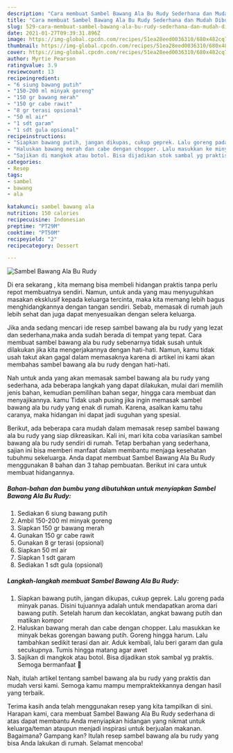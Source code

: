 ```yaml
---
description: "Cara membuat Sambel Bawang Ala Bu Rudy Sederhana dan Mudah Dibuat"
title: "Cara membuat Sambel Bawang Ala Bu Rudy Sederhana dan Mudah Dibuat"
slug: 529-cara-membuat-sambel-bawang-ala-bu-rudy-sederhana-dan-mudah-dibuat
date: 2021-01-27T09:39:31.896Z
image: https://img-global.cpcdn.com/recipes/51ea28eed0036310/680x482cq70/sambel-bawang-ala-bu-rudy-foto-resep-utama.jpg
thumbnail: https://img-global.cpcdn.com/recipes/51ea28eed0036310/680x482cq70/sambel-bawang-ala-bu-rudy-foto-resep-utama.jpg
cover: https://img-global.cpcdn.com/recipes/51ea28eed0036310/680x482cq70/sambel-bawang-ala-bu-rudy-foto-resep-utama.jpg
author: Myrtie Pearson
ratingvalue: 3.9
reviewcount: 13
recipeingredient:
- "6 siung bawang putih"
- "150-200 ml minyak goreng"
- "150 gr bawang merah"
- "150 gr cabe rawit"
- "8 gr terasi opsional"
- "50 ml air"
- "1 sdt garam"
- "1 sdt gula opsional"
recipeinstructions:
- "Siapkan bawang putih, jangan dikupas, cukup geprek. Lalu goreng pada minyak panas. Disini tujuannya adalah untuk mendapatkan aroma dari bawang putih. Setelah harum dan kecoklatan, angkat bawang putih dan matikan kompor"
- "Haluskan bawang merah dan cabe dengan chopper. Lalu masukkan ke minyak bekas gorengan bawang putih. Goreng hingga harum. Lalu tambahkan sedikit terasi dan air. Aduk kembali, lalu beri garam dan gula secukupnya. Tumis hingga matang agar awet"
- "Sajikan di mangkok atau botol. Bisa dijadikan stok sambal yg praktis. Semoga bermanfaat 💚"
categories:
- Resep
tags:
- sambel
- bawang
- ala

katakunci: sambel bawang ala 
nutrition: 150 calories
recipecuisine: Indonesian
preptime: "PT29M"
cooktime: "PT50M"
recipeyield: "2"
recipecategory: Dessert

---
```



![Sambel Bawang Ala Bu Rudy](https://img-global.cpcdn.com/recipes/51ea28eed0036310/680x482cq70/sambel-bawang-ala-bu-rudy-foto-resep-utama.jpg)

Di era  sekarang , kita memang bisa membeli hidangan praktis tanpa perlu repot membuatnya sendiri. Namun, untuk anda yang mau menyuguhkan masakan eksklusif kepada keluarga tercinta, maka kita memang lebih bagus menghidangkannya dengan tangan sendiri. Sebab, memasak di rumah jauh lebih sehat dan juga dapat menyesuaikan dengan selera keluarga.

Jika anda sedang mencari ide resep sambel bawang ala bu rudy yang lezat dan sederhana,maka anda sudah berada di tempat yang tepat. Cara membuat sambel bawang ala bu rudy  sebenarnya tidak susah untuk dilakukan jika kita mengerjakannya dengan hati-hati. Namun, kamu tidak usah takut akan gagal dalam memasaknya 
karena di artikel ini kami akan membahas sambel bawang ala bu rudy dengan hati-hati.  



Nah untuk anda yang akan memasak sambel bawang ala bu rudy yang sederhana, ada beberapa langkah yang dapat dilakukan, mulai dari memilih jenis bahan, kemudian pemilihan bahan segar, hingga cara membuat dan menyajikannya. kamu Tidak usah pusing jika ingin memasak sambel bawang ala bu rudy yang enak di rumah. Karena, asalkan kamu  tahu caranya, maka hidangan ini dapat jadi suguhan yang spesial.

Berikut, ada beberapa cara mudah dalam memasak resep sambel bawang ala bu rudy yang siap dikreasikan. Kali ini, mari kita coba variasikan sambel bawang ala bu rudy sendiri di rumah. Tetap berbahan yang sederhana, sajian ini bisa memberi manfaat dalam membantu menjaga kesehatan tubuhmu sekeluarga. Anda dapat membuat Sambel Bawang Ala Bu Rudy menggunakan 8 bahan dan 3 tahap pembuatan. Berikut ini cara untuk membuat hidangannya.

<!--inarticleads1-->

##### Bahan-bahan dan bumbu yang dibutuhkan untuk menyiapkan Sambel Bawang Ala Bu Rudy:

1. Sediakan 6 siung bawang putih
1. Ambil 150-200 ml minyak goreng
1. Siapkan 150 gr bawang merah
1. Gunakan 150 gr cabe rawit
1. Gunakan 8 gr terasi (opsional)
1. Siapkan 50 ml air
1. Siapkan 1 sdt garam
1. Sediakan 1 sdt gula (opsional)




<!--inarticleads2-->

##### Langkah-langkah membuat Sambel Bawang Ala Bu Rudy:

1. Siapkan bawang putih, jangan dikupas, cukup geprek. Lalu goreng pada minyak panas. Disini tujuannya adalah untuk mendapatkan aroma dari bawang putih. Setelah harum dan kecoklatan, angkat bawang putih dan matikan kompor
1. Haluskan bawang merah dan cabe dengan chopper. Lalu masukkan ke minyak bekas gorengan bawang putih. Goreng hingga harum. Lalu tambahkan sedikit terasi dan air. Aduk kembali, lalu beri garam dan gula secukupnya. Tumis hingga matang agar awet
1. Sajikan di mangkok atau botol. Bisa dijadikan stok sambal yg praktis. Semoga bermanfaat 💚




Nah, itulah artikel tentang  sambel bawang ala bu rudy  yang praktis dan mudah versi kami. Semoga kamu mampu mempraktekkannya dengan hasil yang terbaik. 

Terima kasih anda telah menggunakan resep yang kita tampilkan di sini. Harapan kami, cara membuat  Sambel Bawang Ala Bu Rudy sederhana di atas dapat membantu Anda menyiapkan hidangan yang nikmat untuk keluarga/teman ataupun menjadi inspirasi untuk berjualan makanan. Bagaimana? Gampang kan? Itulah resep sambel bawang ala bu rudy yang bisa Anda lakukan di rumah. Selamat mencoba!

